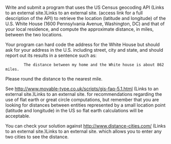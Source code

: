 Write and submit a program that uses the US Census geocoding API (Links to an external site.)Links to an external site. (access link for a full description of the API) to retrieve the location (latitude and longitude) of the U.S. White House (1600 Pennsylvania Avenue, Washington, DC) and that of your local residence, and compute the approximate distance, in miles, between the two locations.

Your program can hard code the address for the White House but should ask for your address in the U.S. including street, city and state, and should report out its results in a sentence such as:

            The distance between my home and the White house is about 862 miles. 

Please round the distance to the nearest mile. 

See http://www.movable-type.co.uk/scripts/gis-faq-5.1.html (Links to an external site.)Links to an external site. for recommendations regarding the use of flat earth or great circle computations, but remember that you are looking for distances between  entities represented by a small location point (latitude and longitude) in the US so flat earth calculations will be acceptable.

You can check your solution against http://www.distance-cities.com/ (Links to an external site.)Links to an external site. which allows you to enter any two cities to see the distance.